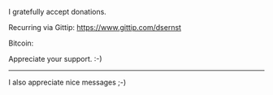 I gratefully accept donations.

Recurring via Gittip: https://www.gittip.com/dsernst

Bitcoin:

Appreciate your support. :-)

---------

I also appreciate nice messages ;-)
